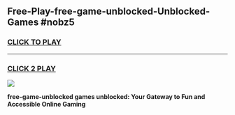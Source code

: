 
## Free-Play-free-game-unblocked-Unblocked-Games #nobz5
<h3>
<a href="https://news.freeplayer.one?title=free-game-unblocked&ref=8M">CLICK TO PLAY</a></h3>
<hr>

<h3>
<a href="https://news.freeplayer.one?title=free-game-unblocked&ref=8M">CLICK 2 PLAY</a>
  
</h3>

<a href="https://news.freeplayer.one?title=free-game-unblocked&ref=8M"><img src="https://clearcache.store/games.png"></a>


**free-game-unblocked games unblocked: Your Gateway to Fun and Accessible Online Gaming**
